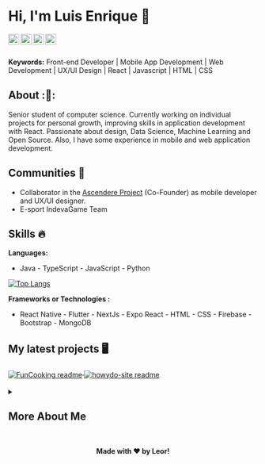 # Hi, I'm Luis Enrique 👋

<a href="https://www.linkedin.com/in/luis-enrique-ortiz-rivera-96046b214/">
  <img align="left" alt="Luis Ortiz's LinkdeIN" width="22px" src="https://cdn.jsdelivr.net/npm/simple-icons@v3/icons/linkedin.svg" />
</a>
<a href="https://twitter.com/Leor06760157">
  <img align="left" alt="Luis Enrique Ortiz | Twitter" width="22px" src="https://cdn.jsdelivr.net/npm/simple-icons@v3/icons/twitter.svg" />
</a>
<a href="https://www.behance.net/luisortiz43">
  <img align="left" alt="Luis's Behance" width="22px" src="https://cdn.jsdelivr.net/npm/simple-icons@v3/icons/behance.svg" />
</a>
<a href="https://www.instagram.com/uxuileor/">
  <img align="left" alt="Leor UX/UI's Instagram" width="22px" src="https://cdn.jsdelivr.net/npm/simple-icons@v3/icons/instagram.svg" />
</a>
<br>
</br>

**Keywords:** Front-end Developer | Mobile App Development | Web Development | UX/UI Design | React | Javascript | HTML | CSS 

## About :🤵:
Senior student of computer science. Currently working on individual projects for personal growth, improving skills in application development with React. Passionate about design, Data Science, Machine Learning and Open Source. Also, I have some experience in mobile and web application development.

## Communities :dancers:
- Collaborator in the [Ascendere Project](https://innovaciondocente.utpl.edu.ec) (Co-Founder) as mobile developer and UX/UI designer. 
- E-sport IndevaGame Team

## Skills :fire:
**Languages:**
- Java - TypeScript - JavaScript - Python

[![Top Langs](https://github-readme-stats.vercel.app/api/top-langs/?username=leor0104&layout=compact)](https://github.com/anuraghazra/github-readme-stats) 

**Frameworks or Technologies :**  
- React Native - Flutter - NextJs - Expo React - HTML - CSS - Firebase - Bootstrap - MongoDB

## My latest projects 🖥️

<a href="https://github.com/leor0104/FunCooking">
  <img align="middle" src="https://github-readme-stats.vercel.app/api/pin/?username=leor0104&repo=FunCooking" alt="FunCooking readme" />
</a>
<a href="https://github.com/leor0104/howydo-site">
  <img align="middle" src="https://github-readme-stats.vercel.app/api/pin/?username=leor0104&repo=howydo-site" alt="howydo-site readme" />
</a>

<br>
</br>

<details align="left">
  <summary><b><h2>More About Me</h2></b><br></summary>
  
## To do list
- [ ] Angular
- [x] NextJS
- [x] Personal Brand
- [ ] Tensorflow

## My Stats

<a href="https://github.com/WEGFan">
  <img src="https://github-readme-stats.vercel.app/api?username=WEGFan&show_icons=true" alt="WEGFan's GitHub Stats" />
</a>

</details>

<div align="center">

**Made with ❤️ by Leor!**

</div>



<!--
**leor0104/leor0104** is a ✨ _special_ ✨ repository because its `README.md` (this file) appears on your GitHub profile.

Here are some ideas to get you started:

- 🔭 I’m currently working on ...
- 🌱 I’m currently learning ...
- 👯 I’m looking to collaborate on ...
- 🤔 I’m looking for help with ...
- 💬 Ask me about ...
- 📫 How to reach me: ...
- 😄 Pronouns: ...
- ⚡ Fun fact: ...
-->
